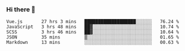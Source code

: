 ### Hi there 👋

<!--
**xin-code/Xin-code** is a ✨ _special_ ✨ repository because its `README.md` (this file) appears on your GitHub profile.

Here are some ideas to get you started:
<!--START_SECTION:waka-->
```text
Vue.js       27 hrs 3 mins   ███████████████████░░░░░░   76.24 % 
JavaScript   3 hrs 48 mins   ██▓░░░░░░░░░░░░░░░░░░░░░░   10.74 % 
SCSS         3 hrs 46 mins   ██▓░░░░░░░░░░░░░░░░░░░░░░   10.64 % 
JSON         35 mins         ▒░░░░░░░░░░░░░░░░░░░░░░░░   01.65 % 
Markdown     13 mins         ░░░░░░░░░░░░░░░░░░░░░░░░░   00.63 % 
```
<!--END_SECTION:waka-->
